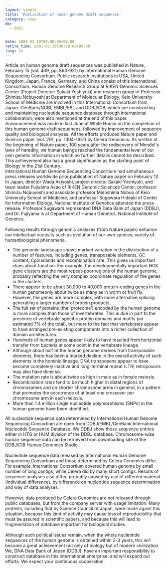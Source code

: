 ```yaml
---
layout: simple
title: 'Publication of human genome draft sequences'
category: news
db:
  - ddbj


date: 2001-02-19T00:00:00+09:00
retire_time: 2001-02-19T00:00:00+09:00
lang: en
---
```


Article on human genome draft sequences was published in Nature, February 15 (vol. 409, pp. 860-921) by International Human Genome Sequencing Consortium. Public research institutions in USA, United Kingdom, Japan, France, Germany, and China consist of this international Consortium. Human Genome Research Group at RIKEN Genomic Sciences Center (Project Director: Sakaki Yoshiyuki) and research group of Professor Shimizu Nobuyoshi at Department of Molecular Biology, Keio University School of Medicine are involved in this International Consortium from Japan. GenBank/NCBI, EMBL/EBI, and DDBJ/CIB, which are constructing and maintaining nucleotide sequence database through international collaboration, were also mentioned at the end of this paper.<br>Announcement was made in last June at White House on the completion of this human genome draft sequences, followed by improvement of sequence quality and biological analyses. All the efforts produced Nature paper and Science paper (vol. 291, pp. 1304-1351) by Celera Genomics. As written at the beginning of Nature paper, 100 years after the rediscovery of Mendel's laws of heredity, we human beings reached the fundamental level of our own genetic information in which no further details cannot be described. This achievement also has a great significance as the starting point of Biology in the 21st Century.<br>International Human Genome Sequencing Consortium had simultaneous press releases worldwide prior publication of Nature paper on February 12. In Japan, director Wada Akiyoshi, project director Sakaki Yoshiyuki, and team leader Fujiyama Asao of RIKEN Genomic Sciences Center, professor Shimizu Nobuyoshi and associate professor Minoshima Nobuo of Keio University School of Medicine, and professor Sugawara Hideaki of Center for Information Biology, National Institute of Genetics attended the press release. Professor Sugawara represented DNA Data Bank of Japan (DDBJ), and Dr. Fujiyama is at Department of Human Genetics, National Institute of Genetics.<br><br>Following results through genomic analyses (from Nature paper) enhance our intellectual curiosity such as evolution of our own species, variety of humanbiological phenomena.

<ul class="triangle">
    <li>The genomic landscape shows marked variation in the distribution of a number of features, including genes, transposable elements, GC content, CpG islands and recombination rate. This gives us important clues about function. For example, the developmentally important HOX gene clusters are the most repeat-poor regions of the human genome, probably reflecting the very complex coordinate regulation of the genes in the clusters.</li>
    <li>There appear to be about 30,000 to 40,000 protein-coding genes in the human genomeonly about twice as many as in worm or fruit fly. However, the genes are more complex, with more alternative splicing generating a larger number of protein products.</li>
    <li>The full set of proteins (the `proteome') encoded by the human genome is more complex than those of invertebrates. This is due in part to the presence of vertebrate-specific protein domains and motifs (an estimated 7% of the total), but more to the fact that vertebrates appear to have arranged pre-existing components into a richer collection of domain architectures.</li>
    <li>Hundreds of human genes appear likely to have resulted from horizontal transfer from bacteria at some point in the vertebrate lineage.</li>
    <li>Although about half of the human genome derives from transposable elements, there has been a marked decline in the overall activity of such elements in the hominid lineage. DNA transposons appear to have become completely inactive and long-terminal repeat (LTR) retroposons may also have done so.</li>
    <li>The mutation rate is about twice as high in male as in female meiosis.</li>
    <li>Recombination rates tend to be much higher in distal regions of chromosomes and on shorter chromosome arms in general, in a pattern that promotes the occurrence of at least one crossover per chromosome arm in each meiosis.</li>
    <li>More than 1.4 million single nucleotide polymorphisms (SNPs) in the human genome have been identified.</li>
</ul>

<p>All nucleotide sequence data determined by International Human Genome Sequencing Consortium are open from DDBJ/EMBL/GenBank International Nucleotide Sequence Database. We DDBJ show those sequence entries either in HTG or HUM division of the DDBJ database. Chromosome-wise human sequence data can be retrieved from downloading site of the DDBJ/CIB Human Genomics Studio.<br><br>Nucleotide sequence data released by International Human Genome Sequencing Consortium and those determined by Celera Genomics differ. For example, International Consortium covered human genome by small number of long contigs, while Celera did by many short contigs. Results of sequence analyses also differ, probably caused by use of different material (individual difference), by difference on nucleotide sequence determination and way of data analyses.<br><br>However, data produced by Celera Genomics are not released through public databases, but from the company server with usage limitation. Many protests, including that by Science Council of Japan, were made againt this situation, because this kind of activity may cause loss of reproducibility that must be assured in scientific papers, and because this will lead to fragmentation of database important for biological studies.<br><br>Although such political issues remain, when the whole nucleotide sequences of the human genome is obtained within 2-3 years, this will become a great achievement not only of biology but of modern civilization. We, DNA Data Bank of Japan (DDBJ), have an important responsibility to construct database in this international enterprise, and will expand our efforts. We expect your continuous cooperation.</p>
